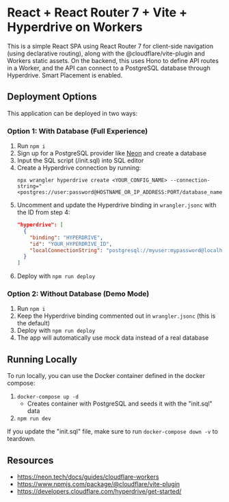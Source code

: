 # React + React Router 7 + Vite + Hyperdrive on Workers

This is a simple React SPA using React Router 7 for client-side navigation (using declarative routing), along with the @cloudflare/vite-plugin and Workers static assets. On the backend, this uses Hono to define API routes in a Worker, and the API can connect to a PostgreSQL database through Hyperdrive. Smart Placement is enabled.

## Deployment Options

This application can be deployed in two ways:

### Option 1: With Database (Full Experience)

1. Run `npm i`
2. Sign up for a PostgreSQL provider like [Neon](https://neon.tech) and create a database
3. Input the SQL script (/init.sql) into SQL editor
4. Create a Hyperdrive connection by running:
   ```
   npx wrangler hyperdrive create <YOUR_CONFIG_NAME> --connection-string="<postgres://user:password@HOSTNAME_OR_IP_ADDRESS:PORT/database_name>"
   ```
5. Uncomment and update the Hyperdrive binding in `wrangler.jsonc` with the ID from step 4:
   ```json
   "hyperdrive": [
     {
       "binding": "HYPERDRIVE",
       "id": "YOUR_HYPERDRIVE_ID",
       "localConnectionString": "postgresql://myuser:mypassword@localhost:5432/mydatabase"
     }
   ]
   ```
6. Deploy with `npm run deploy`

### Option 2: Without Database (Demo Mode)

1. Run `npm i`
2. Keep the Hyperdrive binding commented out in `wrangler.jsonc` (this is the default)
3. Deploy with `npm run deploy`
4. The app will automatically use mock data instead of a real database

## Running Locally

To run locally, you can use the Docker container defined in the docker compose:

1. `docker-compose up -d`
   - Creates container with PostgreSQL and seeds it with the "init.sql" data
2. `npm run dev`

If you update the "init.sql" file, make sure to run `docker-compose down -v` to teardown.

## Resources

- https://neon.tech/docs/guides/cloudflare-workers
- https://www.npmjs.com/package/@cloudflare/vite-plugin
- https://developers.cloudflare.com/hyperdrive/get-started/
